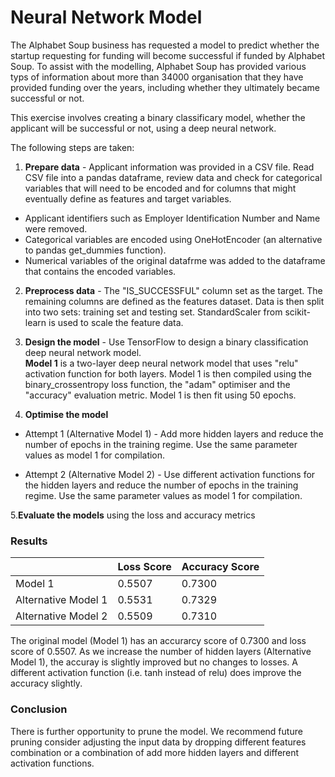 # Neural Network Model

The Alphabet Soup business has requested a model to predict whether the startup requesting for funding will become successful if funded by Alphabet Soup. To assist with the modelling, Alphabet Soup has provided various typs of information about more than 34000 organisation that they have provided funding over the years, including whether they ultimately became successful or not. 

This exercise involves creating a binary classificary model, whether the applicant will be successful or not, using a deep neural network. 

The following steps are taken:
1. **Prepare data** - Applicant information was provided in a CSV file. Read CSV file into a pandas dataframe, review data and check for categorical variables that will need to be encoded and for columns that might eventually define as features and target variables. 
* Applicant identifiers such as Employer Identification Number and Name were removed.
* Categorical variables are encoded using OneHotEncoder (an alternative to pandas get_dummies function).
* Numerical variables of the original datafrme was added to the dataframe that contains the encoded variables. 

2. **Preprocess data** - The "IS_SUCCESSFUL" column set as the target. The remaining columns are defined as the features dataset. Data is then split into two sets: training set and testing set.  StandardScaler from scikit-learn is used to scale the feature data.

3. **Design the model** - Use TensorFlow to design a binary classification deep neural network model. <br>
**Model 1** is a two-layer deep neural network model that uses "relu" activation function for both layers. Model 1 is then compiled using the binary_crossentropy loss function, the "adam" optimiser and the "accuracy" evaluation metric. Model 1 is then fit using 50 epochs.

4. **Optimise the model**
* Attempt 1 (Alternative Model 1) - Add more hidden layers and reduce the number of epochs in the training regime. Use the same parameter values as model 1 for compilation. 

* Attempt 2 (Alternative Model 2) - Use different activation functions for the hidden layers and reduce the number of epochs in the training regime. Use the same parameter values as model 1 for compilation. 

5.**Evaluate the models** using the loss and accuracy metrics

### Results
|  | Loss Score | Accuracy Score |
|--|------------|----------------|
|Model 1| 0.5507 | 0.7300 |
|Alternative Model 1 | 0.5531 | 0.7329 |
|Alternative Model 2 | 0.5509 | 0.7310 |

The original model (Model 1) has an accurarcy score of 0.7300 and loss score of 0.5507. As we increase the number of hidden layers (Alternative Model 1), the accuray is slightly improved but no changes to losses. A different activation function (i.e. tanh instead of relu) does improve the accuracy slightly. 

### Conclusion
There is further opportunity to prune the model.  We recommend future pruning consider adjusting the input data by dropping different features combination or a combination of add more hidden layers and different activation functions.